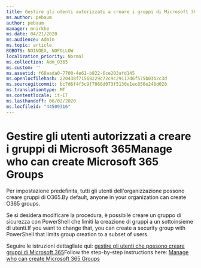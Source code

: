 ```yaml
---
title: Gestire gli utenti autorizzati a creare i gruppi di Microsoft 365
ms.author: pebaum
author: pebaum
manager: mnirkhe
ms.date: 04/21/2020
ms.audience: Admin
ms.topic: article
ROBOTS: NOINDEX, NOFOLLOW
localization_priority: Normal
ms.collection: Adm_O365
ms.custom: ''
ms.assetid: f68aada0-7700-4e61-b822-6ce203afd145
ms.openlocfilehash: 220438f71568229c72c9c29117d6f575b03b2c3d
ms.sourcegitcommit: bc7d6f4f3c9f7060d073f5130e1ec856e248d020
ms.translationtype: MT
ms.contentlocale: it-IT
ms.lasthandoff: 06/02/2020
ms.locfileid: "44509316"
---
```

# <a name="manage-who-can-create-microsoft-365-groups"></a><span data-ttu-id="d5c89-102">Gestire gli utenti autorizzati a creare i gruppi di Microsoft 365</span><span class="sxs-lookup"><span data-stu-id="d5c89-102">Manage who can create Microsoft 365 Groups</span></span>

<span data-ttu-id="d5c89-103">Per impostazione predefinita, tutti gli utenti dell'organizzazione possono creare gruppi di O365.</span><span class="sxs-lookup"><span data-stu-id="d5c89-103">By default, anyone in your organization can create O365 groups.</span></span>
  
<span data-ttu-id="d5c89-104">Se si desidera modificare la procedura, è possibile creare un gruppo di sicurezza con PowerShell che limiti la creazione di gruppi a un sottoinsieme di utenti.</span><span class="sxs-lookup"><span data-stu-id="d5c89-104">If you want to change that, you can create a security group with PowerShell that limits group creation to a subset of users.</span></span>
  
<span data-ttu-id="d5c89-105">Seguire le istruzioni dettagliate qui: [gestire gli utenti che possono creare gruppi di Microsoft 365](https://docs.microsoft.com/microsoft-365/admin/create-groups/manage-creation-of-groups)</span><span class="sxs-lookup"><span data-stu-id="d5c89-105">Follow the step-by-step instructions here: [Manage who can create Microsoft 365 Groups](https://docs.microsoft.com/microsoft-365/admin/create-groups/manage-creation-of-groups)</span></span>
  

